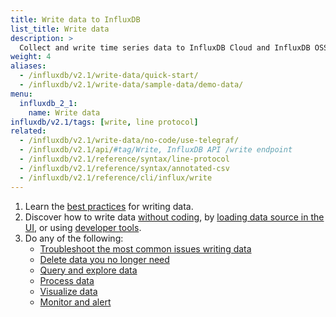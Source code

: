 ```yaml
---
title: Write data to InfluxDB
list_title: Write data
description: >
  Collect and write time series data to InfluxDB Cloud and InfluxDB OSS.
weight: 4
aliases:
  - /influxdb/v2.1/write-data/quick-start/
  - /influxdb/v2.1/write-data/sample-data/demo-data/
menu:
  influxdb_2_1:
    name: Write data
influxdb/v2.1/tags: [write, line protocol]
related:
  - /influxdb/v2.1/write-data/no-code/use-telegraf/
  - /influxdb/v2.1/api/#tag/Write, InfluxDB API /write endpoint
  - /influxdb/v2.1/reference/syntax/line-protocol
  - /influxdb/v2.1/reference/syntax/annotated-csv
  - /influxdb/v2.1/reference/cli/influx/write
---
```


1. Learn the [best practices](/influxdb/v2.1/write-data/best-practices/) for writing data.
2. Discover how to write data [without coding](/influxdb/v2.1/write-data/no-code/), by [loading data source in the UI](/influxdb/v2.1/write-data/load-data/), or using [developer tools](/influxdb/v2.1/write-data/developer-tools/).
3. Do any of the following:
   - [Troubleshoot the most common issues writing data](/influxdb/v2.1/write-data/troubleshoot/)
   - [Delete data you no longer need](/influxdb/v2.1/write-data/delete-data/)
   - [Query and explore data](/influxdb/v2.1/query-data/)
   - [Process data](/influxdb/v2.1/process-data/)
   - [Visualize data](/influxdb/v2.1/visualize-data/)
   - [Monitor and alert](/influxdb/v2.1/monitor-alert/)